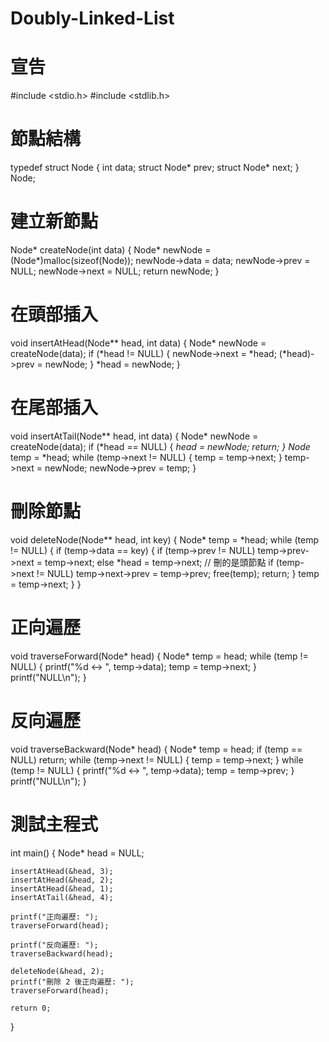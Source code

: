 # Doubly-Linked-List



# 宣告
#include <stdio.h>
#include <stdlib.h>

# 節點結構
typedef struct Node {
    int data;
    struct Node* prev;
    struct Node* next;
} Node;

# 建立新節點
Node* createNode(int data) {
    Node* newNode = (Node*)malloc(sizeof(Node));
    newNode->data = data;
    newNode->prev = NULL;
    newNode->next = NULL;
    return newNode;
}

# 在頭部插入
void insertAtHead(Node** head, int data) {
    Node* newNode = createNode(data);
    if (*head != NULL) {
        newNode->next = *head;
        (*head)->prev = newNode;
    }
    *head = newNode;
}

# 在尾部插入
void insertAtTail(Node** head, int data) {
    Node* newNode = createNode(data);
    if (*head == NULL) {
        *head = newNode;
        return;
    }
    Node* temp = *head;
    while (temp->next != NULL) {
        temp = temp->next;
    }
    temp->next = newNode;
    newNode->prev = temp;
}

# 刪除節點
void deleteNode(Node** head, int key) {
    Node* temp = *head;
    while (temp != NULL) {
        if (temp->data == key) {
            if (temp->prev != NULL)
                temp->prev->next = temp->next;
            else
                *head = temp->next; // 刪的是頭節點
            if (temp->next != NULL)
                temp->next->prev = temp->prev;
            free(temp);
            return;
        }
        temp = temp->next;
    }
}

# 正向遍歷
void traverseForward(Node* head) {
    Node* temp = head;
    while (temp != NULL) {
        printf("%d <-> ", temp->data);
        temp = temp->next;
    }
    printf("NULL\n");
}

# 反向遍歷
void traverseBackward(Node* head) {
    Node* temp = head;
    if (temp == NULL) return;
    while (temp->next != NULL) {
        temp = temp->next;
    }
    while (temp != NULL) {
        printf("%d <-> ", temp->data);
        temp = temp->prev;
    }
    printf("NULL\n");
}

# 測試主程式
int main() {
    Node* head = NULL;

    insertAtHead(&head, 3);
    insertAtHead(&head, 2);
    insertAtHead(&head, 1);
    insertAtTail(&head, 4);

    printf("正向遍歷: ");
    traverseForward(head);

    printf("反向遍歷: ");
    traverseBackward(head);

    deleteNode(&head, 2);
    printf("刪除 2 後正向遍歷: ");
    traverseForward(head);

    return 0;
}
